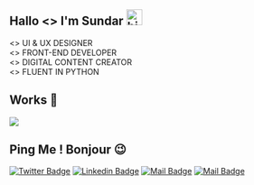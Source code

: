 ## Hallo <> I'm Sundar <img src="https://user-images.githubusercontent.com/1303154/88677602-1635ba80-d120-11ea-84d8-d263ba5fc3c0.gif" width="28px" alt="hi">
<> UI & UX DESIGNER <br>
<> FRONT-END DEVELOPER <br>
<> DIGITAL CONTENT CREATOR <br>
<> FLUENT IN PYTHON <br>

<!-- Github Stats 🖤❤️💙
![GitHub Stats](https://github-readme-stats.vercel.app/api?username=sundar-k565&theme=tokyonight) -->

## Works 🥷
<a href="https://github.com/anuraghazra/github-readme-stats">
  <img align="center" src="https://github-readme-stats.vercel.app/api/top-langs/?username=sundar-k565&theme=tokyonight" />
</a>

## Ping Me ! Bonjour 😉
[![Twitter Badge](https://img.shields.io/badge/-twitter-1ca0f1?style=flat&labelColor=1ca0f1&logo=twitter&logoColor=white&link=https://twitter.com/Ipenywis)](https://twitter.com/sundar_k565) [![Linkedin Badge](https://img.shields.io/badge/-Linkedin-0e76a8?style=flat&labelColor=0e76a8&logo=linkedin&logoColor=white)](http://www.linkedin.com/in/thisissundar565) [![Mail Badge](https://img.shields.io/badge/-Instagram-e84393?style=flat&labelColor=e84393&logo=instagram&logoColor=white)](https://instagram.com/sundara_kannappan.k/) [![Mail Badge](https://img.shields.io/badge/-Mail-c0392b?style=flat&labelColor=c0392b&logo=gmail&logoColor=white)](mailto:starboy024.sk@gmail.com)
